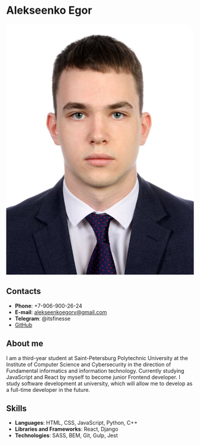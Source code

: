 # Alekseenko Egor
![It's me](img/me.jpg "It's me")

## Contacts
* **Phone**: +7-906-900-26-24
* **E-mail**: alekseenkoegorv@gmail.com
* **Telegram**: @itsfinesse
* [GitHub](https://github.com/finesse-21)

## About me
I am a third-year student at Saint-Petersburg Polytechnic University at the Institute of Computer Science and Cybersecurity in the direction of Fundamental informatics and information technology. Currently studying JavaScript and React by myself to become junior Frontend developer. I study software development at university, which will allow me to develop as a full-time developer in the future.

## Skills
* **Languages**: HTML, CSS, JavaScript, Python, C++
* **Libraries and Frameworks**: React, Django
* **Technologies**: SASS, BEM, Git, Gulp, Jest